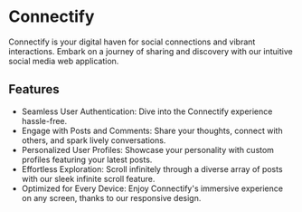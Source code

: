 # Connectify

Connectify is your digital haven for social connections and vibrant interactions. Embark on a journey of sharing and discovery with our intuitive social media web application.

## Features

- Seamless User Authentication: Dive into the Connectify experience hassle-free.
- Engage with Posts and Comments: Share your thoughts, connect with others, and spark lively conversations.
- Personalized User Profiles: Showcase your personality with custom profiles featuring your latest posts.
- Effortless Exploration: Scroll infinitely through a diverse array of posts with our sleek infinite scroll feature.
- Optimized for Every Device: Enjoy Connectify's immersive experience on any screen, thanks to our responsive design.
